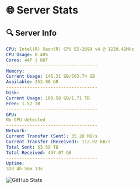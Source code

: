 # 🌐 Server Stats
## 🔍 Server Info
```yaml
CPU: Intel(R) Xeon(R) CPU E5-2699 v4 @ 1220.42MHz
CPU Usage: 0.40%
Cores: 44P | 88T
-----------------------------------
Memory:
Current Usage: 146.31 GB/503.74 GB
Available: 353.98 GB
-----------------------------------
Disk:
Current Usage: 109.58 GB/1.71 TB
Free: 1.52 TB
-----------------------------------
GPU:
No GPU detected
-----------------------------------
Network:
Current Transfer (Sent): 35.20 MB/s
Current Transfer (Received): 112.92 KB/s
Total Sent: 53.59 TB
Total Received: 497.07 GB
-----------------------------------
Uptime:
32d 4h 56m 13s
```
![GitHub Stats](https://img.shields.io/badge/Updated-2025-04-09_02:19:02-blue)